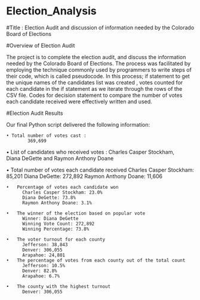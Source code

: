 # Election_Analysis

#Title : Election Audit and discussion of information needed by the Colorado Board of Elections

#Overview of Election Audit

The project is to  complete the election audit, and discuss the information needed by the Colorado Board of Elections.
The process was facilitated by employing the technique commonly used by programmers to write steps of their code, 
which is called pseudocode. In this process;  if statement to get the unique names of the candidates list was created , 
votes counted  for each candidate in the if statement as we iterate through the rows of the CSV file. Codes for decision 
statement to compare the number of votes each candidate received were effectively written and used. 

#Election Audit Results

  Our final Python script delivered the following information: 
  
    • Total number of votes cast : 
            369,699
            
            
   • List of candidates who received votes : 
          Charles Casper Stockham,  
          Diana DeGette and 
          Raymon Anthony Doane
          
          
   • Total number of votes each candidate received
          Charles Casper Stockham: 85,201
          Diana DeGette: 272,892
          Raymon Anthony Doane: 11,606
          
    •	Percentage of votes each candidate won
          Charles Casper Stockham: 23.0% 
          Diana DeGette: 73.8% 
          Raymon Anthony Doane: 3.1% 
          
    •	The winner of the election based on popular vote
          Winner: Diana DeGette
          Winning Vote Count: 272,892
          Winning Percentage: 73.8%
          
    •	The voter turnout for each county 
          Jefferson: 38,843
          Denver: 306,055
          Arapahoe: 24,801
    •	The percentage of votes from each county out of the total count
          Jefferson: 10.5% 
          Denver: 82.8% 
          Arapahoe: 6.7% 
          
    •	The county with the highest turnout
          Denver: 306,055
